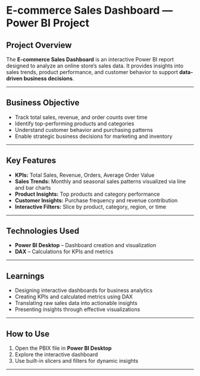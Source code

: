 # E-commerce Sales Dashboard — Power BI Project

## Project Overview
The **E-commerce Sales Dashboard** is an interactive Power BI report designed to analyze an online store’s sales data. It provides insights into sales trends, product performance, and customer behavior to support **data-driven business decisions**.

---

## Business Objective
- Track total sales, revenue, and order counts over time  
- Identify top-performing products and categories  
- Understand customer behavior and purchasing patterns  
- Enable strategic business decisions for marketing and inventory  

---

## Key Features
- **KPIs:** Total Sales, Revenue, Orders, Average Order Value  
- **Sales Trends:** Monthly and seasonal sales patterns visualized via line and bar charts  
- **Product Insights:** Top products and category performance  
- **Customer Insights:** Purchase frequency and revenue contribution  
- **Interactive Filters:** Slice by product, category, region, or time  

---

## Technologies Used
- **Power BI Desktop** – Dashboard creation and visualization  
- **DAX** – Calculations for KPIs and metrics  

---

## Learnings
- Designing interactive dashboards for business analytics  
- Creating KPIs and calculated metrics using DAX  
- Translating raw sales data into actionable insights  
- Presenting insights through effective visualizations  

---

## How to Use
1. Open the PBIX file in **Power BI Desktop**  
2. Explore the interactive dashboard  
3. Use built-in slicers and filters for dynamic insights  

---
